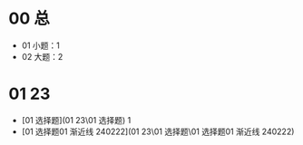 # 00 总

* 01 小题：1
* 02 大题：2



# 01 23

*  [01 选择题](01 23\01 选择题)  1
  *  [01 选择题01 渐近线 240222](01 23\01 选择题\01 选择题01 渐近线 240222) 